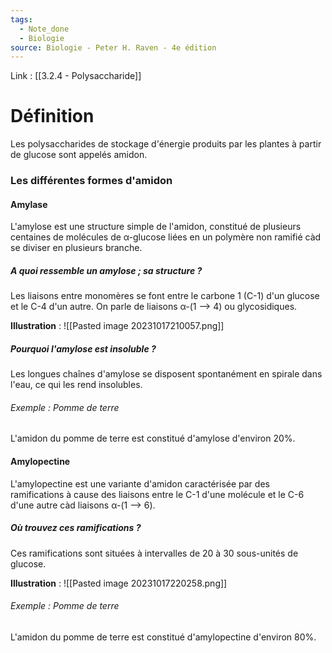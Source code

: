 ```yaml
---
tags:
  - Note_done
  - Biologie
source: Biologie - Peter H. Raven - 4e édition
---
```


Link : [[3.2.4 - Polysaccharide]]

# Définition
Les polysaccharides de stockage d'énergie produits par les plantes à partir de glucose sont appelés amidon.

### Les différentes formes d'amidon 
#### Amylase
L'amylose est une structure simple de l'amidon, constitué de plusieurs centaines de molécules de α-glucose liées en un polymère non ramifié càd se diviser en plusieurs branche.

##### A quoi ressemble un amylose ; sa structure ?
Les liaisons entre monomères se font entre le carbone 1 (C-1) d'un glucose et le C-4 d'un autre. On parle de liaisons α-(1 ⟶ 4) ou glycosidiques. 

**Illustration** :
![[Pasted image 20231017210057.png]]

##### Pourquoi l'amylose est insoluble ?
Les longues chaînes d'amylose se disposent spontanément en spirale dans l'eau, ce qui les rend insolubles.

###### Exemple : Pomme de terre
L'amidon du pomme de terre est constitué d'amylose d'environ 20%.

#### Amylopectine 
L'amylopectine est une variante d'amidon caractérisée par des ramifications à cause des liaisons entre le C-1 d'une molécule et le C-6 d'une autre càd liaisons α-(1 ⟶ 6). 

##### Où trouvez ces ramifications ?
Ces ramifications sont situées à intervalles de 20 à 30 sous-unités de glucose. 

**Illustration** :
![[Pasted image 20231017220258.png]]

###### Exemple : Pomme de terre
L'amidon du pomme de terre est constitué d'amylopectine d'environ 80%.